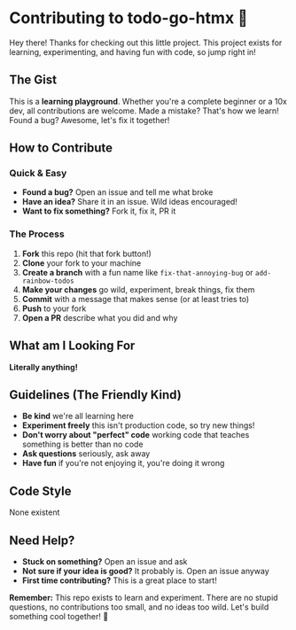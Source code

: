 # Contributing to todo-go-htmx 🚀

Hey there! Thanks for checking out this little project. This project exists for learning, experimenting, and having fun with code, so jump right in!

## The Gist

This is a **learning playground**. Whether you're a complete beginner or a 10x dev, all contributions are welcome. Made a mistake? That's how we learn! Found a bug? Awesome, let's fix it together!

## How to Contribute

### Quick & Easy
- **Found a bug?** Open an issue and tell me what broke
- **Have an idea?** Share it in an issue. Wild ideas encouraged!
- **Want to fix something?** Fork it, fix it, PR it

### The Process
1. **Fork** this repo (hit that fork button!)
2. **Clone** your fork to your machine
3. **Create a branch** with a fun name like `fix-that-annoying-bug` or `add-rainbow-todos`
4. **Make your changes** go wild, experiment, break things, fix them
5. **Commit** with a message that makes sense (or at least tries to)
6. **Push** to your fork
7. **Open a PR** describe what you did and why

## What am I Looking For

**Literally anything!**

## Guidelines (The Friendly Kind)

- **Be kind** we're all learning here
- **Experiment freely** this isn't production code, so try new things!
- **Don't worry about "perfect" code** working code that teaches something is better than no code
- **Ask questions** seriously, ask away
- **Have fun** if you're not enjoying it, you're doing it wrong

## Code Style

None existent

## Need Help?

- **Stuck on something?** Open an issue and ask
- **Not sure if your idea is good?** It probably is. Open an issue anyway
- **First time contributing?** This is a great place to start!

**Remember:** This repo exists to learn and experiment. There are no stupid questions, no contributions too small, and no ideas too wild. Let's build something cool together! 🎉
